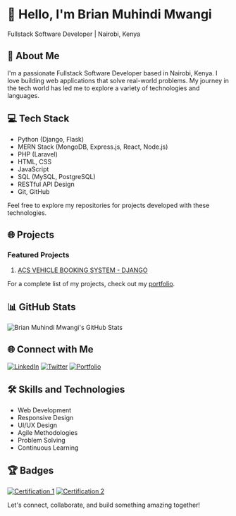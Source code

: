 # 👋 Hello, I'm Brian Muhindi Mwangi

Fullstack Software Developer | Nairobi, Kenya

## 🚀 About Me

I'm a passionate Fullstack Software Developer based in Nairobi, Kenya. I love building web applications that solve real-world problems. My journey in the tech world has led me to explore a variety of technologies and languages.

## 💻 Tech Stack

- Python (Django, Flask)
- MERN Stack (MongoDB, Express.js, React, Node.js)
- PHP (Laravel)
- HTML, CSS
- JavaScript
- SQL (MySQL, PostgreSQL)
- RESTful API Design
- Git, GitHub

Feel free to explore my repositories for projects developed with these technologies.

## 🌐 Projects

### Featured Projects

1. [ACS VEHICLE BOOKING SYSTEM - DJANGO](https://github.com/muhindi-brian/acs-bookings) 

For a complete list of my projects, check out my [portfolio](https://BRIANECODES.AFRICA/).

## 📊 GitHub Stats

![Brian Muhindi Mwangi's GitHub Stats](https://github-readme-stats.vercel.app/api?username=muhindi-brian&show_icons=true&hide=contribs,prs)


## 🌐 Connect with Me

[![LinkedIn](https://img.shields.io/badge/LinkedIn-Connect-blue?style=for-the-badge&logo=linkedin)](https://www.linkedin.com/in/brian-muhindi-mwangi-8a1018164/)
[![Twitter](https://img.shields.io/badge/Twitter-Follow-blue?style=for-the-badge&logo=twitter)](https://twitter.com/brayanmuhindim1)
[![Portfolio](https://img.shields.io/badge/Portfolio-Visit-blue?style=for-the-badge&logo=google-chrome)](https://brianecodes.africa/)

## 🛠️ Skills and Technologies

- Web Development
- Responsive Design
- UI/UX Design
- Agile Methodologies
- Problem Solving
- Continuous Learning

## 🏆 Badges

[![Certification 1](https://img.shields.io/badge/Certification-1-blue)](link-to-certification)
[![Certification 2](https://img.shields.io/badge/Certification-2-green)](link-to-certification)

Let's connect, collaborate, and build something amazing together!
